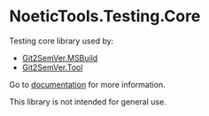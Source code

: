 ﻿# NoeticTools.Testing.Core

Testing core library used by:

* [Git2SemVer.MSBuild](https://noetictools.github.io/Git2SemVer.MSBuild/)
* [Git2SemVer.Tool](https://noetictools.github.io/Git2SemVer.MSBuild.Tool/)

Go to [documentation](https://noetictools.github.io/Git2SemVer.MSBuild/) for more information.

This library is not intended for general use.

